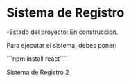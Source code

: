 <h1> Sistema de Registro</h1>

-Estado del proyecto: En construccion.

Para ejecutar el sistema, debes poner:

```npm install react````

Sistema de Registro 2
